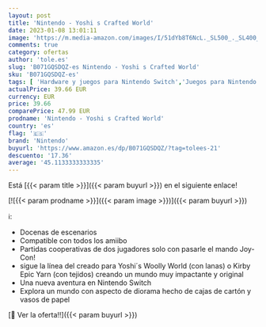 ```yaml
---
layout: post
title: 'Nintendo - Yoshi s Crafted World'
date: 2023-01-08 13:01:11
image: 'https://m.media-amazon.com/images/I/51dYb8T6NcL._SL500_._SL400_.jpg'
comments: true
category: ofertas
author: 'tole.es'
slug: 'B071GQSDQZ-es Nintendo - Yoshi s Crafted World'
sku: 'B071GQSDQZ-es'
tags: [ 'Hardware y juegos para Nintendo Switch','Juegos para Nintendo Switch','Videojuegos','nintendo','🇪🇸', ]
actualPrice: 39.66 EUR
currency: EUR
price: 39.66
comparePrice: 47.99 EUR
prodname: 'Nintendo - Yoshi s Crafted World'
country: 'es'
flag: '🇪🇸'
brand: 'Nintendo'
buyurl: 'https://www.amazon.es/dp/B071GQSDQZ/?tag=tolees-21'
descuento: '17.36'
average: '45.1133333333335'
---
```


Está [{{< param title >}}]({{< param buyurl >}}) en el siguiente enlace!

[![{{< param prodname >}}]({{< param image >}})]({{< param buyurl >}})

ℹ️:

- Docenas de escenarios
- Compatible con todos los amiibo
- Partidas cooperativas de dos jugadores solo con pasarle el mando Joy-Con!
- sigue la línea del creado para Yoshi´s Woolly World (con lanas) o Kirby Epic Yarn (con tejidos) creando un mundo muy impactante y original
- Una nueva aventura en Nintendo Switch
- Explora un mundo con aspecto de diorama hecho de cajas de cartón y vasos de papel

[🛒 Ver la oferta!!]({{< param buyurl >}})
